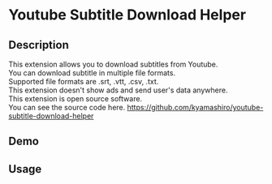 Youtube Subtitle Download Helper
====

## Description
This extension allows you to download subtitles from Youtube.  
You can download subtitle in multiple file formats.  
Supported file formats are .srt, .vtt, .csv, .txt.  
This extension doesn't show ads and send user's data anywhere.  
This extension is open source software.  
You can see the source code here. https://github.com/kyamashiro/youtube-subtitle-download-helper

## Demo

## Usage
